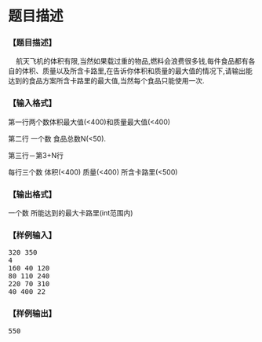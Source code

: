 # 题目描述


<h3>
【题目描述】
</h3>
<p>
    航天飞机的体积有限,当然如果载过重的物品,燃料会浪费很多钱,每件食品都有各自的体积、质量以及所含卡路里,在告诉你体积和质量的最大值的情况下,请输出能达到的食品方案所含卡路里的最大值,当然每个食品只能使用一次.
</p>
<h3>
【输入格式】
</h3>
<p>
第一行两个数体积最大值(&lt;400)和质量最大值(&lt;400)
</p>
<p>
第二行 一个数 食品总数N(&lt;50).
</p>
<p>
第三行－第3+N行
</p>
<p>
每行三个数 体积(&lt;400) 质量(&lt;400) 所含卡路里(&lt;500)
</p>
<h3>
【输出格式】
</h3>
<p>
一个数 所能达到的最大卡路里(int范围内)
</p>
<h3>
【样例输入】
</h3>
<pre>320 350
4
160 40 120
80 110 240
220 70 310
40 400 22
</pre>
<h3>
【样例输出】
</h3>
<pre>550</pre>
